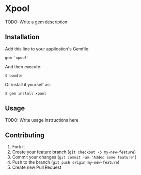 # Xpool

TODO: Write a gem description

## Installation

Add this line to your application's Gemfile:

    gem 'xpool'

And then execute:

    $ bundle

Or install it yourself as:

    $ gem install xpool

## Usage

TODO: Write usage instructions here

## Contributing

1. Fork it
2. Create your feature branch (`git checkout -b my-new-feature`)
3. Commit your changes (`git commit -am 'Added some feature'`)
4. Push to the branch (`git push origin my-new-feature`)
5. Create new Pull Request
